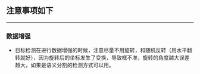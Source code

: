 ## 注意事项如下

---



### 数据增强

- 目标检测在进行数据增强的时候，注意尽量不用旋转，和随机反转（用水平翻转就好），因为旋转后的坐标发生了变换，导致框不准，旋转的角度越大误差越大，如果是语义分割的检测方式可以用。

